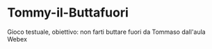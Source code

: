 # Tommy-il-Buttafuori
Gioco testuale, obiettivo: non farti buttare fuori da Tommaso dall'aula Webex
